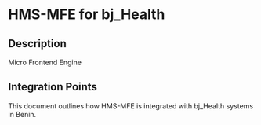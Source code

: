 # HMS-MFE for bj_Health

## Description

Micro Frontend Engine

## Integration Points

This document outlines how HMS-MFE is integrated with bj_Health systems in Benin.
